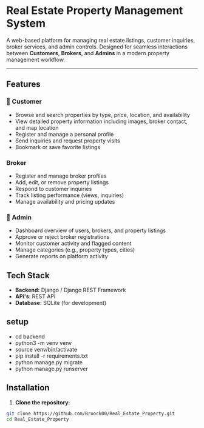 # Real Estate Property Management System

A web-based platform for managing real estate listings, customer inquiries, broker services, and admin controls. Designed for seamless interactions between **Customers**, **Brokers**, and **Admins** in a modern property management workflow.

---

## Features

### 👤 Customer
- Browse and search properties by type, price, location, and availability
- View detailed property information including images, broker contact, and map location
- Register and manage a personal profile
- Send inquiries and request property visits
- Bookmark or save favorite listings

### Broker
- Register and manage broker profiles
- Add, edit, or remove property listings
- Respond to customer inquiries
- Track listing performance (views, inquiries)
- Manage availability and pricing updates

### 👮 Admin
- Dashboard overview of users, brokers, and property listings
- Approve or reject broker registrations
- Monitor customer activity and flagged content
- Manage categories (e.g., property types, cities)
- Generate reports on platform activity


##  Tech Stack

- **Backend:** Django / Django REST Framework
- **APi's**: REST API
- **Database:** SQLite (for development)

## setup
- cd backend
- python3 -m venv venv
- source venv/bin/activate
- pip install -r requirements.txt
- python manage.py migrate
- python manage.py runserver



## Installation

1. **Clone the repository:**

```bash
git clone https://github.com/Broock00/Real_Estate_Property.git
cd Real_Estate_Property


